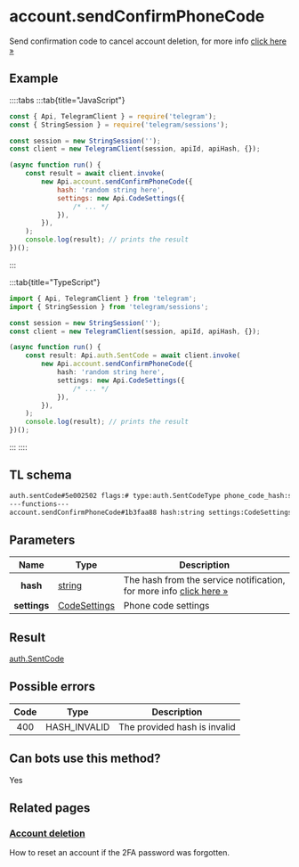 # account.sendConfirmPhoneCode

Send confirmation code to cancel account deletion, for more info [click here »](https://core.telegram.org/api/account-deletion)

## Example

::::tabs
:::tab{title="JavaScript"}

```js
const { Api, TelegramClient } = require('telegram');
const { StringSession } = require('telegram/sessions');

const session = new StringSession('');
const client = new TelegramClient(session, apiId, apiHash, {});

(async function run() {
    const result = await client.invoke(
        new Api.account.sendConfirmPhoneCode({
            hash: 'random string here',
            settings: new Api.CodeSettings({
                /* ... */
            }),
        }),
    );
    console.log(result); // prints the result
})();
```

:::

:::tab{title="TypeScript"}

```ts
import { Api, TelegramClient } from 'telegram';
import { StringSession } from 'telegram/sessions';

const session = new StringSession('');
const client = new TelegramClient(session, apiId, apiHash, {});

(async function run() {
    const result: Api.auth.SentCode = await client.invoke(
        new Api.account.sendConfirmPhoneCode({
            hash: 'random string here',
            settings: new Api.CodeSettings({
                /* ... */
            }),
        }),
    );
    console.log(result); // prints the result
})();
```

:::
::::

## TL schema

```txt
auth.sentCode#5e002502 flags:# type:auth.SentCodeType phone_code_hash:string next_type:flags.1?auth.CodeType timeout:flags.2?int = auth.SentCode;
---functions---
account.sendConfirmPhoneCode#1b3faa88 hash:string settings:CodeSettings = auth.SentCode;
```

## Parameters

|     Name     | Type                                                        | Description                                                                                                          |
| :----------: | ----------------------------------------------------------- | -------------------------------------------------------------------------------------------------------------------- |
|   **hash**   | [string](https://core.telegram.org/type/string)             | The hash from the service notification, for more info [click here »](https://core.telegram.org/api/account-deletion) |
| **settings** | [CodeSettings](https://core.telegram.org/type/CodeSettings) | Phone code settings                                                                                                  |

## Result

[auth.SentCode](https://core.telegram.org/type/auth.SentCode)

## Possible errors

| Code | Type         | Description                  |
| :--: | ------------ | ---------------------------- |
| 400  | HASH_INVALID | The provided hash is invalid |

## Can bots use this method?

Yes

## Related pages

### [Account deletion](https://core.telegram.org/api/account-deletion)

How to reset an account if the 2FA password was forgotten.
